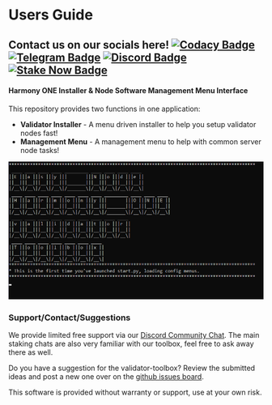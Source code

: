 # Users Guide
Contact us on our socials here!
[![Codacy Badge](https://app.codacy.com/project/badge/Grade/215c4479f0304b40a535f7e84ce75f55)](https://www.codacy.com/gh/easy-node-one/validatortoolbox/dashboard?utm_source=github.com&amp;utm_medium=referral&amp;utm_content=easy-node-one/validatortoolbox&amp;utm_campaign=Badge_Grade)
[![Telegram Badge](https://img.shields.io/badge/chat-telegram-blue?logo=telegram)](https://t.me/easynodesupport)
[![Discord Badge](https://img.shields.io/badge/chat-discord-purple?logo=discord)](https://discord.gg/babnYCEZ7Q)
[![Stake Now Badge](https://img.shields.io/badge/stake-harmony-brightgreen)](https://bit.ly/easynode)
---
#### Harmony ONE Installer & Node Software Management Menu Interface
This repository provides two functions in one application:

* **Validator Installer** - A menu driven installer to help you setup validator nodes fast!
* **Management Menu** - A management menu to help with common server node tasks!

![Validator Toolbox Loading Menu!](.gitbook/assets/image%20%2842%29.png)

### Support/Contact/Suggestions

We provide limited free support via our [Discord Community Chat](https://discord.gg/babnYCEZ7Q). The main staking chats are also very familiar with our toolbox, feel free to ask away there as well.

Do you have a suggestion for the validator-toolbox? Review the submitted ideas and post a new one over on the [github issues board](https://github.com/easy-node-one/validatortoolbox/issues).

This software is provided without warranty or support, use at your own risk.

